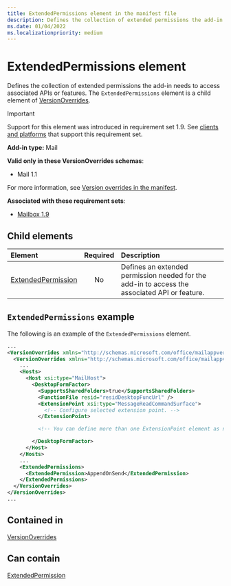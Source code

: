 ```yaml
---
title: ExtendedPermissions element in the manifest file
description: Defines the collection of extended permissions the add-in needs to access associated APIs or features.
ms.date: 01/04/2022
ms.localizationpriority: medium
---
```


# ExtendedPermissions element

Defines the collection of extended permissions the add-in needs to access associated APIs or features. The `ExtendedPermissions` element is a child element of [VersionOverrides](versionoverrides.md).

> [!IMPORTANT]
> Support for this element was introduced in requirement set 1.9. See [clients and platforms](/office/dev/add-ins/reference/requirement-sets/outlook-api-requirement-sets#requirement-sets-supported-by-exchange-servers-and-outlook-clients) that support this requirement set.

**Add-in type:** Mail

**Valid only in these VersionOverrides schemas**:

- Mail 1.1

For more information, see [Version overrides in the manifest](/office/dev/add-ins/develop/add-in-manifests#version-overrides-in-the-manifest).

**Associated with these requirement sets**:

- [Mailbox 1.9](../requirement-sets/outlook/requirement-set-1.9/outlook-requirement-set-1.9)

## Child elements

|  Element |  Required  |  Description  |
|:-----|:-----:|:-----|
|  [ExtendedPermission](extendedpermission.md)    |  No   | Defines an extended permission needed for the add-in to access the associated API or feature. |

## `ExtendedPermissions` example

The following is an example of the `ExtendedPermissions` element.

```XML
...
<VersionOverrides xmlns="http://schemas.microsoft.com/office/mailappversionoverrides" xsi:type="VersionOverridesV1_0">
  <VersionOverrides xmlns="http://schemas.microsoft.com/office/mailappversionoverrides/1.1" xsi:type="VersionOverridesV1_1">
    ...
    <Hosts>
      <Host xsi:type="MailHost">
        <DesktopFormFactor>
          <SupportsSharedFolders>true</SupportsSharedFolders>
          <FunctionFile resid="residDesktopFuncUrl" />
          <ExtensionPoint xsi:type="MessageReadCommandSurface">
            <!-- Configure selected extension point. -->
          </ExtensionPoint>

          <!-- You can define more than one ExtensionPoint element as needed. -->

        </DesktopFormFactor>
      </Host>
    </Hosts>
    ...
    <ExtendedPermissions>
      <ExtendedPermission>AppendOnSend</ExtendedPermission>
    </ExtendedPermissions>
  </VersionOverrides>
</VersionOverrides>
...
```

## Contained in

[VersionOverrides](versionoverrides.md)

## Can contain

[ExtendedPermission](extendedpermission.md)

